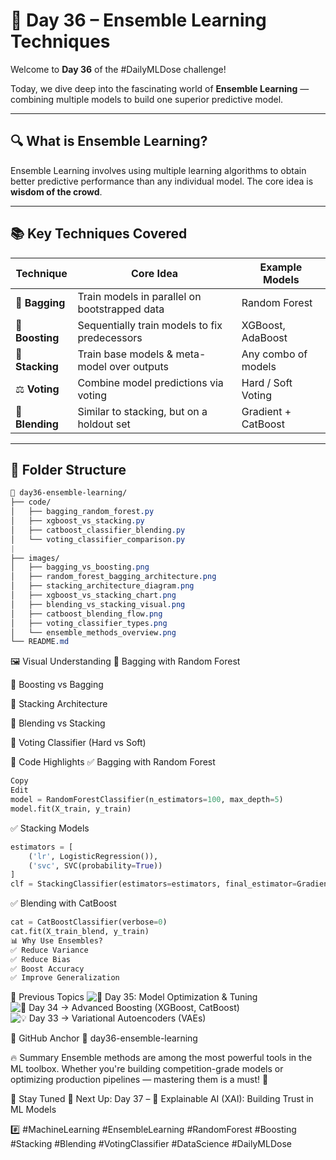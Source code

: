 # 🧩 Day 36 – Ensemble Learning Techniques

Welcome to **Day 36** of the #DailyMLDose challenge!

Today, we dive deep into the fascinating world of **Ensemble Learning** — combining multiple models to build one superior predictive model.

---

## 🔍 What is Ensemble Learning?

Ensemble Learning involves using multiple learning algorithms to obtain better predictive performance than any individual model. The core idea is **wisdom of the crowd**.

---

## 📚 Key Techniques Covered

| Technique       | Core Idea                                      | Example Models         |
|-----------------|------------------------------------------------|------------------------|
| 🧺 **Bagging**    | Train models in parallel on bootstrapped data | Random Forest          |
| 🚀 **Boosting**   | Sequentially train models to fix predecessors | XGBoost, AdaBoost      |
| 🧠 **Stacking**   | Train base models & meta-model over outputs   | Any combo of models    |
| ⚖️ **Voting**     | Combine model predictions via voting          | Hard / Soft Voting     |
| 🔄 **Blending**   | Similar to stacking, but on a holdout set     | Gradient + CatBoost    |

---

## 📁 Folder Structure

```css
📁 day36-ensemble-learning/
├── code/
│   ├── bagging_random_forest.py
│   ├── xgboost_vs_stacking.py 
│   ├── catboost_classifier_blending.py 
│   └── voting_classifier_comparison.py
|       
├── images/
│   ├── bagging_vs_boosting.png
│   ├── random_forest_bagging_architecture.png
│   ├── stacking_architecture_diagram.png
│   ├── xgboost_vs_stacking_chart.png
│   ├── blending_vs_stacking_visual.png
│   ├── catboost_blending_flow.png
│   ├── voting_classifier_types.png
│   └── ensemble_methods_overview.png
└── README.md
```
🖼️ Visual Understanding
🔹 Bagging with Random Forest

🔹 Boosting vs Bagging

🔹 Stacking Architecture

🔹 Blending vs Stacking

🔹 Voting Classifier (Hard vs Soft)

🧪 Code Highlights
✅ Bagging with Random Forest
```python
Copy
Edit
model = RandomForestClassifier(n_estimators=100, max_depth=5)
model.fit(X_train, y_train)
```
✅ Stacking Models
```python
estimators = [
    ('lr', LogisticRegression()),
    ('svc', SVC(probability=True))
]
clf = StackingClassifier(estimators=estimators, final_estimator=GradientBoostingClassifier())
```
✅ Blending with CatBoost
```python
cat = CatBoostClassifier(verbose=0)
cat.fit(X_train_blend, y_train)
📊 Why Use Ensembles?
✅ Reduce Variance
✅ Reduce Bias
✅ Boost Accuracy
✅ Improve Generalization
```
🔗 Previous Topics
![🔁 Day 35: Model Optimization & Tuning](https://github.com/Shadabur-Rahaman/Daily-ML-Dose/edit/main/day35-model-optimization)
![🧠 Day 34 → Advanced Boosting (XGBoost, CatBoost)](https://github.com/Shadabur-Rahaman/Daily-ML-Dose/tree/main/day34-advanced-boosting)
![💡 Day 33 → Variational Autoencoders (VAEs)](https://github.com/Shadabur-Rahaman/Daily-ML-Dose/tree/main/day33-variational-autoencoders)


🔗 GitHub Anchor
📁 day36-ensemble-learning

🔥 Summary
Ensemble methods are among the most powerful tools in the ML toolbox. Whether you're building competition-grade models or optimizing production pipelines — mastering them is a must! 💪

📅 Stay Tuned
📌 Next Up: Day 37 – 🧠 Explainable AI (XAI): Building Trust in ML Models

#️⃣ #MachineLearning #EnsembleLearning #RandomForest #Boosting #Stacking #Blending #VotingClassifier #DataScience #DailyMLDose
